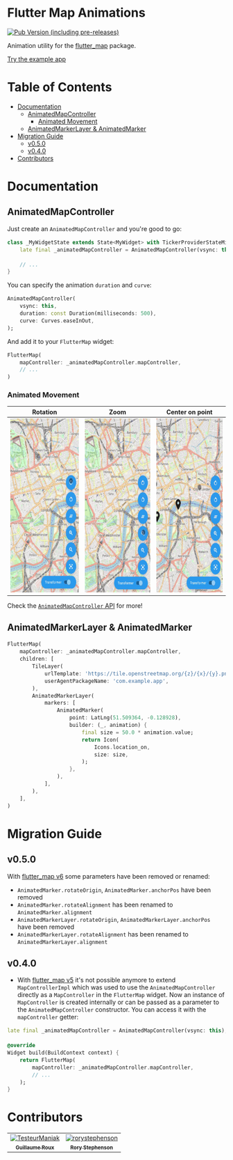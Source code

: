 # Flutter Map Animations

[![Pub Version (including pre-releases)](https://img.shields.io/pub/v/flutter_map_animations?include_prereleases)][pub-package]

Animation utility for the [flutter_map][pub-flutter-map] package.

[Try the example app][example]

# Table of Contents

- [Documentation](#documentation)
    - [AnimatedMapController](#animatedmapcontroller)
        - [Animated Movement](#animated-movement)
    - [AnimatedMarkerLayer & AnimatedMarker](#animatedmarkerlayer--animatedmarker)
- [Migration Guide](#migration-guide)
    - [v0.5.0](#v050)
    - [v0.4.0](#v040)
- [Contributors](#contributors)

# Documentation

## AnimatedMapController

Just create an `AnimatedMapController` and you're good to go:

```dart
class _MyWidgetState extends State<MyWidget> with TickerProviderStateMixin {
    late final _animatedMapController = AnimatedMapController(vsync: this);

    // ...
}
```

You can specify the animation `duration` and `curve`:

```dart
AnimatedMapController(
    vsync: this,
    duration: const Duration(milliseconds: 500),
    curve: Curves.easeInOut,
);
```

And add it to your `FlutterMap` widget:

```dart
FlutterMap(
    mapController: _animatedMapController.mapController,
    // ...
)
```

### Animated Movement

| Rotation                                 | Zoom                                   | Center on point                                   |
| ---------------------------------------- | -------------------------------------- | ------------------------------------------------- |
| <img src="gifs/rotate.gif" height="400"> | <img src="gifs/zoom.gif" height="400"> | <img src="gifs/center-on-point.gif" height="400"> |

Check the [`AnimatedMapController` API][animated-map-controller] for more!

## AnimatedMarkerLayer & AnimatedMarker

```dart
FlutterMap(
    mapController: _animatedMapController.mapController,
    children: [
        TileLayer(
            urlTemplate: 'https://tile.openstreetmap.org/{z}/{x}/{y}.png',
            userAgentPackageName: 'com.example.app',
        ),
        AnimatedMarkerLayer(
            markers: [
                AnimatedMarker(
                    point: LatLng(51.509364, -0.128928),
                    builder: (_, animation) {
                        final size = 50.0 * animation.value;
                        return Icon(
                            Icons.location_on,
                            size: size,
                        );
                    },
                ),
            ],
        ),
    ],
)
```

# Migration Guide

## v0.5.0

With [flutter_map v6][flutter-map-v6] some parameters have been removed or renamed:

* `AnimatedMarker.rotateOrigin`, `AnimatedMarker.anchorPos` have been removed
* `AnimatedMarker.rotateAlignment` has been renamed to `AnimatedMarker.alignment`
* `AnimatedMarkerLayer.rotateOrigin`, `AnimatedMarkerLayer.anchorPos` have been removed
* `AnimatedMarkerLayer.rotateAlignment` has been renamed to `AnimatedMarkerLayer.alignment`

## v0.4.0

* With [flutter_map v5][flutter-map-v5] it's not possible anymore to extend `MapControllerImpl` which was used to use the `AnimatedMapController` directly as a `MapController` in the `FlutterMap` widget. Now an instance of `MapController` is created internally or can be passed as a parameter to the `AnimatedMapController` constructor. You can access it with the `mapController` getter:

```dart
late final _animatedMapController = AnimatedMapController(vsync: this);

@override
Widget build(BuildContext context) {
    return FlutterMap(
        mapController: _animatedMapController.mapController,
        // ...
    );
}
```

# Contributors

<!-- readme: contributors -start -->
<table>
<tr>
    <td align="center">
        <a href="https://github.com/TesteurManiak">
            <img src="https://avatars.githubusercontent.com/u/14369698?v=4" width="100;" alt="TesteurManiak"/>
            <br />
            <sub><b>Guillaume Roux</b></sub>
        </a>
    </td>
    <td align="center">
        <a href="https://github.com/rorystephenson">
            <img src="https://avatars.githubusercontent.com/u/3683599?v=4" width="100;" alt="rorystephenson"/>
            <br />
            <sub><b>Rory Stephenson</b></sub>
        </a>
    </td></tr>
</table>
<!-- readme: contributors -end -->

[pub-package]: https://pub.dev/packages/flutter_map_animations
[pub-flutter-map]: https://pub.dev/packages/flutter_map
[example]: https://testeurmaniak.github.io/flutter_map_animations/#/
[animated-map-controller]: https://pub.dev/documentation/flutter_map_animations/latest/flutter_map_animations/AnimatedMapController-class.html
[flutter-map-v6]: https://pub.dev/packages/flutter_map/changelog#600---20231009
[flutter-map-v5]: https://pub.dev/packages/flutter_map/changelog#500---20230604
